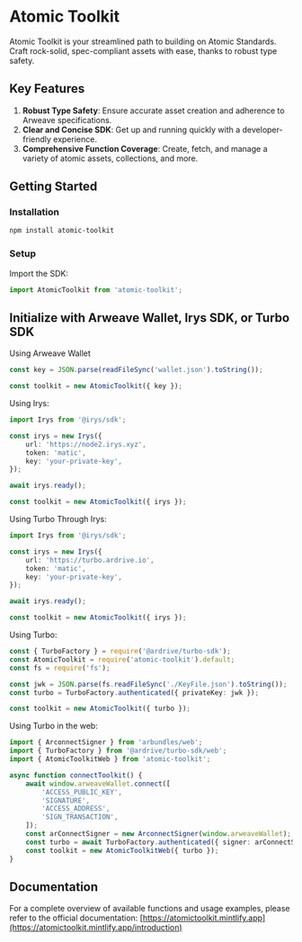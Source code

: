 # Atomic Toolkit

Atomic Toolkit is your streamlined path to building on Atomic Standards. Craft rock-solid, spec-compliant assets with ease, thanks to robust type safety.

## Key Features

1. **Robust Type Safety**: Ensure accurate asset creation and adherence to Arweave specifications.
2. **Clear and Concise SDK**: Get up and running quickly with a developer-friendly experience.
3. **Comprehensive Function Coverage**: Create, fetch, and manage a variety of atomic assets, collections, and more.

## Getting Started

### Installation

```bash
npm install atomic-toolkit
```

### Setup

Import the SDK:

```ts
import AtomicToolkit from 'atomic-toolkit';
```

## Initialize with Arweave Wallet, Irys SDK, or Turbo SDK

Using Arweave Wallet

```ts
const key = JSON.parse(readFileSync('wallet.json').toString());

const toolkit = new AtomicToolkit({ key });
```

Using Irys:

```ts
import Irys from '@irys/sdk';

const irys = new Irys({
    url: 'https://node2.irys.xyz',
    token: 'matic',
    key: 'your-private-key',
});

await irys.ready();

const toolkit = new AtomicToolkit({ irys });
```

Using Turbo Through Irys:

```ts
import Irys from '@irys/sdk';

const irys = new Irys({
    url: 'https://turbo.ardrive.io',
    token: 'matic',
    key: 'your-private-key',
});

await irys.ready();

const toolkit = new AtomicToolkit({ irys });
```

Using Turbo:

```ts
const { TurboFactory } = require('@ardrive/turbo-sdk');
const AtomicToolkit = require('atomic-toolkit').default;
const fs = require('fs');

const jwk = JSON.parse(fs.readFileSync('./KeyFile.json').toString());
const turbo = TurboFactory.authenticated({ privateKey: jwk });

const toolkit = new AtomicToolkit({ turbo });
```

Using Turbo in the web:

```ts
import { ArconnectSigner } from 'arbundles/web';
import { TurboFactory } from '@ardrive/turbo-sdk/web';
import { AtomicToolkitWeb } from 'atomic-toolkit';

async function connectToolkit() {
    await window.arweaveWallet.connect([
        'ACCESS_PUBLIC_KEY',
        'SIGNATURE',
        'ACCESS_ADDRESS',
        'SIGN_TRANSACTION',
    ]);
    const arConnectSigner = new ArconnectSigner(window.arweaveWallet);
    const turbo = await TurboFactory.authenticated({ signer: arConnectSigner });
    const toolkit = new AtomicToolkitWeb({ turbo });
}
```

## Documentation

For a complete overview of available functions and usage examples, please refer to the official documentation: [https://atomictoolkit.mintlify.app](https://atomictoolkit.mintlify.app/introduction)

